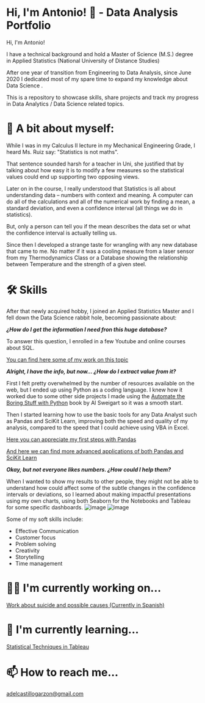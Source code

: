 
# Hi, I'm Antonio! 👋 - Data Analysis Portfolio

Hi, I'm Antonio! 

I have a technical background and hold a Master of Science (M.S.) degree in Applied Statistics (National University of Distance Studies)

After one year of transition from Engineering to Data Analysis, since June 2020 I dedicated most of my spare time to expand my knowledge about Data Science .


This is a repository to showcase skills, share projects and track my progress in Data Analytics / Data Science related topics.

# 🏃 A bit about myself:

While I was in my Calculus II lecture in my Mechanical Engineering Grade, I heard Ms. Ruiz say: "Statistics is not maths". 

That sentence sounded harsh for a teacher in Uni, she justified that by talking about how easy it is to modify a few measures so the statistical values could end up supporting two opposing views.

Later on in the course, I really understood that  Statistics is all about understanding data – numbers with context and meaning. A computer can do all of the calculations and all of the numerical work by finding a mean, a standard deviation, and even a confidence interval (all things we do in statistics). 

But, only a person can tell you if the mean describes the data set or what the confidence interval is actually telling us.

Since then I developed a strange taste for wrangling with any new database that came to me. 
No matter if it was a cooling measure from a laser sensor from my Thermodynamics Class or a Database showing the relationship between Temperature and the strength of a given steel. 


# 🛠 Skills
After that newly acquired hobby, I joined an Applied Statistics Master and I fell down the Data Science rabbit hole, becoming passionate about:

***¿How do I get the information I need fron this huge database?***

  To answer this question, I enrolled in a few Youtube and online courses about SQL.
  
  [You can find here some of my work on this topic](https://github.com/AntonioDelCastillo/Data-Analysis-Portfolio/tree/main/SQL) 
  
***Alright, I have the info, but now... ¿How do I extract value from it?***

First I felt pretty overwhelmed by the number of resources available on the web, but I ended up using Python as a coding language. 
I knew how it worked due to some other side projects I made using the [Automate the Boring Stuff with Python](https://automatetheboringstuff.com/) book by Al Sweigart so it was a smooth start. 
  
Then I started learning how to use the basic tools for any Data Analyst such as Pandas and SciKit Learn, improving both the speed and quality of my analysis, compared to the speed that I could achieve using VBA in Excel.  


[Here you can appreciate my first steps with Pandas](https://github.com/AntonioDelCastillo/Data-Analysis-Portfolio/blob/main/Data%20Analysis/Pandas%20Basics.ipynb)


[And here we can find more advanced applications of both Pandas and SciKit Learn](https://github.com/AntonioDelCastillo/Data-Analysis-Portfolio/blob/main/C%C3%A1lculos%20suicidio.ipynb)
    
***Okay, but not everyone likes numbers. ¿How could I help them?***

  When I wanted to show my results to other people, they might not be able to understand how could affect some of the subtle changes in the confidence intervals or deviations, so I learned about making impactful presentations using my own charts, using both Seaborn for the Notebooks and Tableau for some specific dashboards. 
  ![image](https://user-images.githubusercontent.com/114013508/192167665-f3db660a-34fb-4c81-8699-a4a80d93555b.png)
![image](https://user-images.githubusercontent.com/114013508/192167686-f8f91d95-fc2b-41a2-a443-d43a2a810a33.png)


Some of my soft skills include:

* Effective Communication
* Customer focus 
* Problem solving
* Creativity
* Storytelling
* Time management

# 👩‍💻 I'm currently working on...
[Work about suicide and possible causes (Currently in Spanish)](https://github.com/AntonioDelCastillo/Data-Analysis-Portfolio/blob/main/C%C3%A1lculos%20suicidio.ipynb)
    
# 🧠 I'm currently learning...
[Statistical Techniques in Tableau](https://www.datacamp.com/courses/statistical-techniques-in-tableau)

# 📫 How to reach me...

  adelcastillogarzon@gmail.com
  

